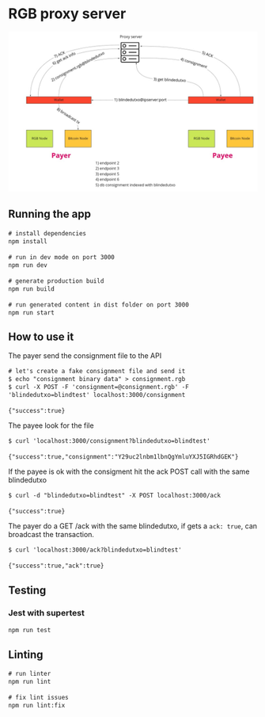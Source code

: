 # RGB proxy server

![workflow](workflow.jpg)

## Running the app

```
# install dependencies
npm install

# run in dev mode on port 3000
npm run dev

# generate production build
npm run build

# run generated content in dist folder on port 3000
npm run start
```
## How to use it
The payer send the consignment file to the API
```
# let's create a fake consignment file and send it
$ echo "consignment binary data" > consignment.rgb
$ curl -X POST -F 'consignment=@consignment.rgb' -F 'blindedutxo=blindtest' localhost:3000/consignment

{"success":true}
```
The payee look for the file
```
$ curl 'localhost:3000/consignment?blindedutxo=blindtest'

{"success":true,"consignment":"Y29uc2lnbm1lbnQgYmluYXJ5IGRhdGEK"}
```
If the payee is ok with the consigment hit the ack POST call with the same blindedutxo
```
$ curl -d "blindedutxo=blindtest" -X POST localhost:3000/ack

{"success":true}
```
The payer do a GET /ack with the same blindedutxo, if gets a `ack: true`, can broadcast the transaction.
```
$ curl 'localhost:3000/ack?blindedutxo=blindtest'

{"success":true,"ack":true}
```
## Testing

### Jest with supertest

```
npm run test
```

## Linting

```
# run linter
npm run lint

# fix lint issues
npm run lint:fix
```
